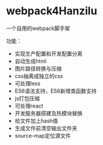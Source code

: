 # webpack4Hanzilu
一个自用的webpack脚手架

功能：

- 实现生产配置和开发配置分离
- 自动生成html
- 图片路径转换与压缩
- css抽离成独立的css
- 可处理less
- ES6语法支持，ES6新增类函数支持
- js打包压缩
- 可处理react
- 开发服务器搭建及热模块替换
- 给文件加上hash值
- 生成文件前清空输出文件夹
- source-map定位源文件
